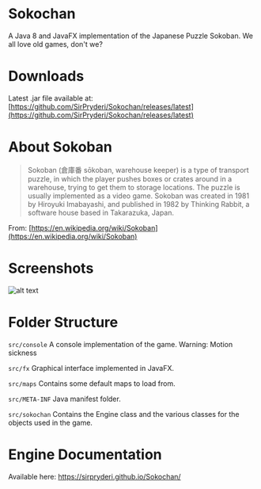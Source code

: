 # Sokochan
A Java 8 and JavaFX implementation of the Japanese Puzzle Sokoban. We all love old games, don't we?

# Downloads
Latest .jar file available at: [https://github.com/SirPryderi/Sokochan/releases/latest](https://github.com/SirPryderi/Sokochan/releases/latest)

# About Sokoban
> Sokoban (倉庫番 sōkoban, warehouse keeper) is a type of transport puzzle, in which the player pushes boxes or crates around in a warehouse, trying to get them to storage locations. The puzzle is usually implemented as a video game.
Sokoban was created in 1981 by Hiroyuki Imabayashi, and published in 1982 by Thinking Rabbit, a software house based in Takarazuka, Japan.

From: [https://en.wikipedia.org/wiki/Sokoban](https://en.wikipedia.org/wiki/Sokoban)

# Screenshots
![alt text](https://i.imgsafe.org/90929e57a8.png "screenshot")

# Folder Structure
`src/console` A console implementation of the game. Warning: Motion sickness 

`src/fx` Graphical interface implemented in JavaFX. 

`src/maps` Contains some default maps to load from.

`src/META-INF` Java manifest folder.

`src/sokochan` Contains the Engine class and the various classes for the objects used in the game.

# Engine Documentation
Available here: https://sirpryderi.github.io/Sokochan/
